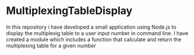 # MultiplexingTableDisplay
In this repository i have developed a small application using Node.js to display the multiplexig table to a user input number in command line. I have created a module which includes a function that calculate and return the multiplexing table for a given number
